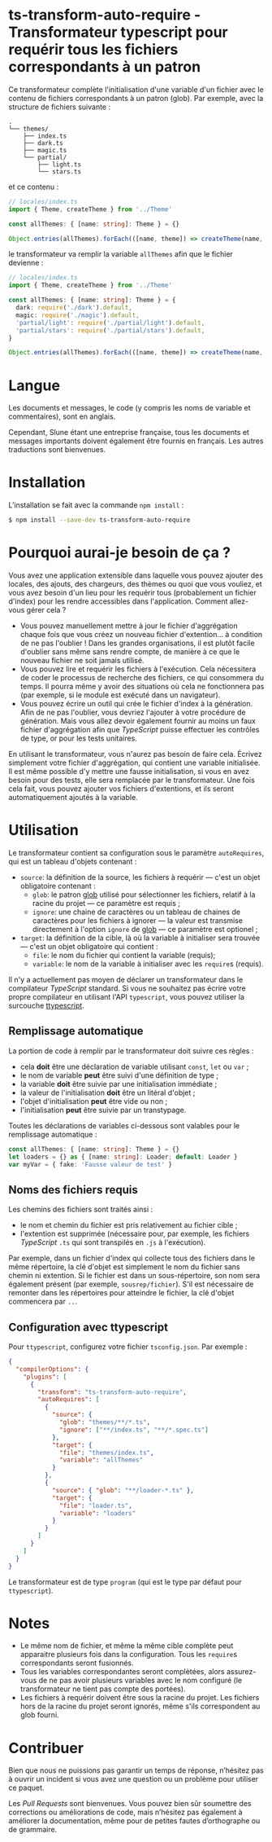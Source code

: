 # ts-transform-auto-require - Transformateur typescript pour requérir tous les fichiers correspondants à un patron

Ce transformateur complète l'initialisation d'une variable d'un fichier avec le contenu de fichiers correspondants à un patron (glob). Par exemple, avec la structure de fichiers suivante :

    .
    └── themes/
        ├── index.ts
        ├── dark.ts
        ├── magic.ts
        └── partial/
            ├── light.ts
            └── stars.ts

et ce contenu :

```typescript
// locales/index.ts
import { Theme, createTheme } from '../Theme'

const allThemes: { [name: string]: Theme } = {}

Object.entries(allThemes).forEach(([name, theme]) => createTheme(name, theme))
```

le transformateur va remplir la variable `allThemes` afin que le fichier devienne :

```typescript
// locales/index.ts
import { Theme, createTheme } from '../Theme'

const allThemes: { [name: string]: Theme } = {
  dark: require('./dark').default,
  magic: require('./magic').default,
  'partial/light': require('./partial/light').default,
  'partial/stars': require('./partial/stars').default,
}

Object.entries(allThemes).forEach(([name, theme]) => createTheme(name, theme))
```

# Langue

Les documents et messages, le code (y compris les noms de variable et commentaires), sont en anglais.

Cependant, Slune étant une entreprise française, tous les documents et messages importants doivent également être fournis en français. Les autres traductions sont bienvenues.

# Installation

L’installation se fait avec la commande `npm install` :

```bash
$ npm install --save-dev ts-transform-auto-require
```

# Pourquoi aurai-je besoin de ça ?

Vous avez une application extensible dans laquelle vous pouvez ajouter des locales, des ajouts, des chargeurs, des thèmes ou quoi que vous vouliez, et vous avez besoin d'un lieu pour les requérir tous (probablement un fichier d'index) pour les rendre accessibles dans l'application. Comment allez-vous gérer cela ?

- Vous pouvez manuellement mettre à jour le fichier d'aggrégation chaque fois que vous créez un nouveau fichier d'extention… à condition de ne pas l'oublier ! Dans les grandes organisations, il est plutôt facile d'oublier sans même sans rendre compte, de manière à ce que le nouveau fichier ne soit jamais utilisé.
- Vous pouvez lire et requérir les fichiers à l'exécution. Cela nécessitera de coder le processus de recherche des fichiers, ce qui consommera du temps. Il pourra même y avoir des situations où cela ne fonctionnera pas (par exemple, si le module est exécuté dans un navigateur).
- Vous pouvez écrire un outil qui crée le fichier d'index à la génération. Afin de ne pas l'oublier, vous devriez l'ajouter à votre procédure de génération. Mais vous allez devoir également fournir au moins un faux fichier d'aggrégation afin que _TypeScript_ puisse effectuer les contrôles de type, or pour les tests unitaires.

En utilisant le transformateur, vous n'aurez pas besoin de faire cela. Écrivez simplement votre fichier d'aggrégation, qui contient une variable initialisée. Il est même possible d'y mettre une fausse initialisation, si vous en avez besoin pour des tests, elle sera remplacée par le transformateur. Une fois cela fait, vous pouvez ajouter vos fichiers d'extentions, et ils seront automatiquement ajoutés à la variable.

# Utilisation

Le transformateur contient sa configuration sous le paramètre `autoRequires`, qui est un tableau d'objets contenant :

- `source`: la définition de la source, les fichiers à requérir — c'est un objet obligatoire contenant :
  - `glob`: le patron [glob](https://www.npmjs.com/package/glob) utilisé pour sélectionner les fichiers, relatif à la racine du projet — ce paramètre est requis ;
  - `ignore`: une chaine de caractères ou un tableau de chaines de caractères pour les fichiers à ignorer — la valeur est transmise directement à l'option `ignore` de [glob](https://www.npmjs.com/package/glob) — ce paramètre est optionel ;
- `target`: la définition de la cible, là où la variable à initialiser sera trouvée — c'est un objet obligatoire qui contient :
  - `file`: le nom du fichier qui contient la variable (requis);
  - `variable`: le nom de la variable à initialiser avec les `require`s (requis).

Il n'y a actuellement pas moyen de déclarer un transformateur dans le compilateur _TypeScript_ standard. Si vous ne souhaitez pas écrire votre propre compilateur en utilisant l'API `typescript`, vous pouvez utiliser la surcouche [ttypescript](https://www.npmjs.com/package/ttypescript).

## Remplissage automatique

La portion de code à remplir par le transformateur doit suivre ces règles :

- cela **doit** être une déclaration de variable utilisant `const`, `let` ou `var` ;
- le nom de variable **peut** être suivi d'une définition de type ;
- la variable **doit** être suivie par une initialisation immédiate ;
- la valeur de l'initialisation **doit** être un litéral d'objet ;
- l'objet d'initialisation **peut** être vide ou non ;
- l'initialisation **peut** être suivie par un transtypage.

Toutes les déclarations de variables ci-dessous sont valables pour le remplissage automatique :

```typescript
const allThemes: { [name: string]: Theme } = {}
let loaders = {} as { [name: string]: Loader; default: Loader }
var myVar = { fake: 'Fausse valeur de test' }
```

## Noms des fichiers requis

Les chemins des fichiers sont traités ainsi :

- le nom et chemin du fichier est pris relativement au fichier cible ;
- l'extention est supprimée (nécessaire pour, par exemple, les fichiers _TypeScript_ `.ts` qui sont transpilés en `.js` à l'exécution).

Par exemple, dans un fichier d'index qui collecte tous des fichiers dans le même répertoire, la clé d'objet est simplement le nom du fichier sans chemin ni extention. Si le fichier est dans un sous-répertoire, son nom sera également présent (par exemple, `sousrep/fichier`). S'il est nécessaire de remonter dans les répertoires pour atteindre le fichier, la clé d'objet commencera par `..`.

## Configuration avec ttypescript

Pour `ttypescript`, configurez votre fichier `tsconfig.json`. Par exemple :

```json
{
  "compilerOptions": {
    "plugins": [
      {
        "transform": "ts-transform-auto-require",
        "autoRequires": [
          {
            "source": {
              "glob": "themes/**/*.ts",
              "ignore": ["**/index.ts", "**/*.spec.ts"]
            },
            "target": {
              "file": "themes/index.ts",
              "variable": "allThemes"
            }
          },
          {
            "source": { "glob": "**/loader-*.ts" },
            "target": {
              "file": "loader.ts",
              "variable": "loaders"
            }
          }
        ]
      }
    ]
  }
}
```

Le transformateur est de type `program` (qui est le type par défaut pour `ttypescript`).

# Notes

- Le même nom de fichier, et même la même cible complète peut apparaitre plusieurs fois dans la configuration. Tous les `require`s correspondants seront fusionnés.
- Tous les variables correspondantes seront complètées, alors assurez-vous de ne pas avoir plusieurs variables avec le nom configuré (le transformateur ne tient pas compte des portées).
- Les fichiers à requérir doivent être sous la racine du projet. Les fichiers hors de la racine du projet seront ignorés, même s'ils correspondent au glob fourni.

# Contribuer

Bien que nous ne puissions pas garantir un temps de réponse, n’hésitez pas à ouvrir un incident si vous avez une question ou un problème pour utiliser ce paquet.

Les _Pull Requests_ sont bienvenues. Vous pouvez bien sûr soumettre des corrections ou améliorations de code, mais n’hésitez pas également à améliorer la documentation, même pour de petites fautes d’orthographe ou de grammaire.
